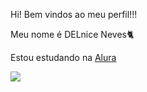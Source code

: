 Hi! Bem vindos ao meu perfil!!! 

Meu nome é DELnice Neves🐈 

Estou estudando na [Alura](https://cursos.alura.com.br)

![](https://media.tenor.com/fMYXEhF1u5YAAAAM/meliodas-the-seven-deadly-sins.gif)

